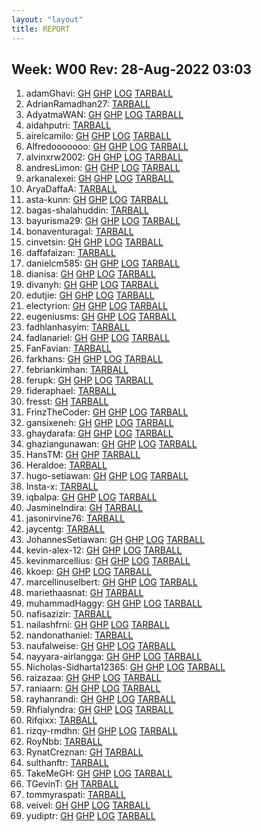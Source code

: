 ```yaml
---
layout: "layout"
title: REPORT
---
```


## Week: W00 Rev: 28-Aug-2022 03:03

001. adamGhavi: [GH](https://github.com/adamGhavi/os222/) [GHP](https://adamGhavi.github.io/os222/) [LOG](https://adamGhavi.github.io/os222/TXT/mylog.txt) [TARBALL](adamGhavi.tar.bz2.txt)<br>
002. AdrianRamadhan27: [TARBALL](AdrianRamadhan27.tar.bz2.txt)<br>
003. AdyatmaWAN: [GH](https://github.com/AdyatmaWAN/os222/) [GHP](https://AdyatmaWAN.github.io/os222/) [LOG](https://AdyatmaWAN.github.io/os222/TXT/mylog.txt) [TARBALL](AdyatmaWAN.tar.bz2.txt)<br>
004. aidahputri: [TARBALL](aidahputri.tar.bz2.txt)<br>
005. airelcamilo: [GH](https://github.com/airelcamilo/os222/) [GHP](https://airelcamilo.github.io/os222/) [LOG](https://airelcamilo.github.io/os222/TXT/mylog.txt) [TARBALL](airelcamilo.tar.bz2.txt)<br>
006. Alfredooooooo: [GH](https://github.com/Alfredooooooo/os222/) [GHP](https://Alfredooooooo.github.io/os222/) [LOG](https://Alfredooooooo.github.io/os222/TXT/mylog.txt) [TARBALL](Alfredooooooo.tar.bz2.txt)<br>
007. alvinxrw2002: [GH](https://github.com/alvinxrw2002/os222/) [GHP](https://alvinxrw2002.github.io/os222/) [LOG](https://alvinxrw2002.github.io/os222/TXT/mylog.txt) [TARBALL](alvinxrw2002.tar.bz2.txt)<br>
008. andresLimon: [GH](https://github.com/andresLimon/os222/) [GHP](https://andresLimon.github.io/os222/) [LOG](https://andresLimon.github.io/os222/TXT/mylog.txt) [TARBALL](andresLimon.tar.bz2.txt)<br>
009. arkanalexei: [GH](https://github.com/arkanalexei/os222/) [GHP](https://arkanalexei.github.io/os222/) [LOG](https://arkanalexei.github.io/os222/TXT/mylog.txt) [TARBALL](arkanalexei.tar.bz2.txt)<br>
010. AryaDaffaA: [TARBALL](AryaDaffaA.tar.bz2.txt)<br>
011. asta-kunn: [GH](https://github.com/asta-kunn/os222/) [GHP](https://asta-kunn.github.io/os222/) [LOG](https://asta-kunn.github.io/os222/TXT/mylog.txt) [TARBALL](asta-kunn.tar.bz2.txt)<br>
012. bagas-shalahuddin: [TARBALL](bagas-shalahuddin.tar.bz2.txt)<br>
013. bayurisma29: [GH](https://github.com/bayurisma29/os222/) [GHP](https://bayurisma29.github.io/os222/) [LOG](https://bayurisma29.github.io/os222/TXT/mylog.txt) [TARBALL](bayurisma29.tar.bz2.txt)<br>
014. bonaventuragal: [TARBALL](bonaventuragal.tar.bz2.txt)<br>
015. cinvetsin: [GH](https://github.com/cinvetsin/os222/) [GHP](https://cinvetsin.github.io/os222/) [LOG](https://cinvetsin.github.io/os222/TXT/mylog.txt) [TARBALL](cinvetsin.tar.bz2.txt)<br>
016. daffafaizan: [TARBALL](daffafaizan.tar.bz2.txt)<br>
017. danielcm585: [GH](https://github.com/danielcm585/os222/) [GHP](https://danielcm585.github.io/os222/) [LOG](https://danielcm585.github.io/os222/TXT/mylog.txt) [TARBALL](danielcm585.tar.bz2.txt)<br>
018. dianisa: [GH](https://github.com/dianisa/os222/) [GHP](https://dianisa.github.io/os222/) [LOG](https://dianisa.github.io/os222/TXT/mylog.txt) [TARBALL](dianisa.tar.bz2.txt)<br>
019. divanyh: [GH](https://github.com/divanyh/os222/) [GHP](https://divanyh.github.io/os222/) [LOG](https://divanyh.github.io/os222/TXT/mylog.txt) [TARBALL](divanyh.tar.bz2.txt)<br>
020. edutjie: [GH](https://github.com/edutjie/os222/) [GHP](https://edutjie.github.io/os222/) [LOG](https://edutjie.github.io/os222/TXT/mylog.txt) [TARBALL](edutjie.tar.bz2.txt)<br>
021. electyrion: [GH](https://github.com/electyrion/os222/) [GHP](https://electyrion.github.io/os222/) [LOG](https://electyrion.github.io/os222/TXT/mylog.txt) [TARBALL](electyrion.tar.bz2.txt)<br>
022. eugeniusms: [GH](https://github.com/eugeniusms/os222/) [GHP](https://eugeniusms.github.io/os222/) [LOG](https://eugeniusms.github.io/os222/TXT/mylog.txt) [TARBALL](eugeniusms.tar.bz2.txt)<br>
023. fadhlanhasyim: [TARBALL](fadhlanhasyim.tar.bz2.txt)<br>
024. fadlanariel: [GH](https://github.com/fadlanariel/os222/) [GHP](https://fadlanariel.github.io/os222/) [LOG](https://fadlanariel.github.io/os222/TXT/mylog.txt) [TARBALL](fadlanariel.tar.bz2.txt)<br>
025. FanFavian: [TARBALL](FanFavian.tar.bz2.txt)<br>
026. farkhans: [GH](https://github.com/farkhans/os222/) [GHP](https://farkhans.github.io/os222/) [LOG](https://farkhans.github.io/os222/TXT/mylog.txt) [TARBALL](farkhans.tar.bz2.txt)<br>
027. febriankimhan: [TARBALL](febriankimhan.tar.bz2.txt)<br>
028. ferupk: [GH](https://github.com/ferupk/os222/) [GHP](https://ferupk.github.io/os222/) [LOG](https://ferupk.github.io/os222/TXT/mylog.txt) [TARBALL](ferupk.tar.bz2.txt)<br>
029. fideraphael: [TARBALL](fideraphael.tar.bz2.txt)<br>
030. fresst: [GH](https://github.com/fresst/os222/) [TARBALL](fresst.tar.bz2.txt)<br>
031. FrinzTheCoder: [GH](https://github.com/FrinzTheCoder/os222/) [GHP](https://FrinzTheCoder.github.io/os222/) [LOG](https://FrinzTheCoder.github.io/os222/TXT/mylog.txt) [TARBALL](FrinzTheCoder.tar.bz2.txt)<br>
032. gansixeneh: [GH](https://github.com/gansixeneh/os222/) [GHP](https://gansixeneh.github.io/os222/) [LOG](https://gansixeneh.github.io/os222/TXT/mylog.txt) [TARBALL](gansixeneh.tar.bz2.txt)<br>
033. ghaydarafa: [GH](https://github.com/ghaydarafa/os222/) [GHP](https://ghaydarafa.github.io/os222/) [LOG](https://ghaydarafa.github.io/os222/TXT/mylog.txt) [TARBALL](ghaydarafa.tar.bz2.txt)<br>
034. ghaziangunawan: [GH](https://github.com/ghaziangunawan/os222/) [GHP](https://ghaziangunawan.github.io/os222/) [LOG](https://ghaziangunawan.github.io/os222/TXT/mylog.txt) [TARBALL](ghaziangunawan.tar.bz2.txt)<br>
035. HansTM: [GH](https://github.com/HansTM/os222/) [GHP](https://HansTM.github.io/os222/) [TARBALL](HansTM.tar.bz2.txt)<br>
036. Heraldoe: [TARBALL](Heraldoe.tar.bz2.txt)<br>
037. hugo-setiawan: [GH](https://github.com/hugo-setiawan/os222/) [GHP](https://hugo-setiawan.github.io/os222/) [LOG](https://hugo-setiawan.github.io/os222/TXT/mylog.txt) [TARBALL](hugo-setiawan.tar.bz2.txt)<br>
038. Insta-x: [TARBALL](Insta-x.tar.bz2.txt)<br>
039. iqbalpa: [GH](https://github.com/iqbalpa/os222/) [GHP](https://iqbalpa.github.io/os222/) [LOG](https://iqbalpa.github.io/os222/TXT/mylog.txt) [TARBALL](iqbalpa.tar.bz2.txt)<br>
040. JasmineIndira: [GH](https://github.com/JasmineIndira/os222/) [TARBALL](JasmineIndira.tar.bz2.txt)<br>
041. jasonirvine76: [TARBALL](jasonirvine76.tar.bz2.txt)<br>
042. jaycentg: [TARBALL](jaycentg.tar.bz2.txt)<br>
043. JohannesSetiawan: [GH](https://github.com/JohannesSetiawan/os222/) [GHP](https://JohannesSetiawan.github.io/os222/) [LOG](https://JohannesSetiawan.github.io/os222/TXT/mylog.txt) [TARBALL](JohannesSetiawan.tar.bz2.txt)<br>
044. kevin-alex-12: [GH](https://github.com/kevin-alex-12/os222/) [GHP](https://kevin-alex-12.github.io/os222/) [LOG](https://kevin-alex-12.github.io/os222/TXT/mylog.txt) [TARBALL](kevin-alex-12.tar.bz2.txt)<br>
045. kevinmarcellius: [GH](https://github.com/kevinmarcellius/os222/) [GHP](https://kevinmarcellius.github.io/os222/) [LOG](https://kevinmarcellius.github.io/os222/TXT/mylog.txt) [TARBALL](kevinmarcellius.tar.bz2.txt)<br>
046. kkoep: [GH](https://github.com/kkoep/os222/) [GHP](https://kkoep.github.io/os222/) [LOG](https://kkoep.github.io/os222/TXT/mylog.txt) [TARBALL](kkoep.tar.bz2.txt)<br>
047. marcellinuselbert: [GH](https://github.com/marcellinuselbert/os222/) [GHP](https://marcellinuselbert.github.io/os222/) [LOG](https://marcellinuselbert.github.io/os222/TXT/mylog.txt) [TARBALL](marcellinuselbert.tar.bz2.txt)<br>
048. mariethaasnat: [GH](https://github.com/mariethaasnat/os222/) [TARBALL](mariethaasnat.tar.bz2.txt)<br>
049. muhammadHaggy: [GH](https://github.com/muhammadHaggy/os222/) [GHP](https://muhammadHaggy.github.io/os222/) [LOG](https://muhammadHaggy.github.io/os222/TXT/mylog.txt) [TARBALL](muhammadHaggy.tar.bz2.txt)<br>
050. nafisazizir: [TARBALL](nafisazizir.tar.bz2.txt)<br>
051. nailashfrni: [GH](https://github.com/nailashfrni/os222/) [GHP](https://nailashfrni.github.io/os222/) [LOG](https://nailashfrni.github.io/os222/TXT/mylog.txt) [TARBALL](nailashfrni.tar.bz2.txt)<br>
052. nandonathaniel: [TARBALL](nandonathaniel.tar.bz2.txt)<br>
053. naufalweise: [GH](https://github.com/naufalweise/os222/) [GHP](https://naufalweise.github.io/os222/) [LOG](https://naufalweise.github.io/os222/TXT/mylog.txt) [TARBALL](naufalweise.tar.bz2.txt)<br>
054. nayyara-airlangga: [GH](https://github.com/nayyara-airlangga/os222/) [GHP](https://nayyara-airlangga.github.io/os222/) [LOG](https://nayyara-airlangga.github.io/os222/TXT/mylog.txt) [TARBALL](nayyara-airlangga.tar.bz2.txt)<br>
055. Nicholas-Sidharta12365: [GH](https://github.com/Nicholas-Sidharta12365/os222/) [GHP](https://Nicholas-Sidharta12365.github.io/os222/) [LOG](https://Nicholas-Sidharta12365.github.io/os222/TXT/mylog.txt) [TARBALL](Nicholas-Sidharta12365.tar.bz2.txt)<br>
056. raizazaa: [GH](https://github.com/raizazaa/os222/) [GHP](https://raizazaa.github.io/os222/) [LOG](https://raizazaa.github.io/os222/TXT/mylog.txt) [TARBALL](raizazaa.tar.bz2.txt)<br>
057. raniaarn: [GH](https://github.com/raniaarn/os222/) [GHP](https://raniaarn.github.io/os222/) [LOG](https://raniaarn.github.io/os222/TXT/mylog.txt) [TARBALL](raniaarn.tar.bz2.txt)<br>
058. rayhanrandi: [GH](https://github.com/rayhanrandi/os222/) [GHP](https://rayhanrandi.github.io/os222/) [LOG](https://rayhanrandi.github.io/os222/TXT/mylog.txt) [TARBALL](rayhanrandi.tar.bz2.txt)<br>
059. Rhfialyndra: [GH](https://github.com/Rhfialyndra/os222/) [GHP](https://Rhfialyndra.github.io/os222/) [LOG](https://Rhfialyndra.github.io/os222/TXT/mylog.txt) [TARBALL](Rhfialyndra.tar.bz2.txt)<br>
060. Rifqixx: [TARBALL](Rifqixx.tar.bz2.txt)<br>
061. rizqy-rmdhn: [GH](https://github.com/rizqy-rmdhn/os222/) [GHP](https://rizqy-rmdhn.github.io/os222/) [LOG](https://rizqy-rmdhn.github.io/os222/TXT/mylog.txt) [TARBALL](rizqy-rmdhn.tar.bz2.txt)<br>
062. RoyNbb: [TARBALL](RoyNbb.tar.bz2.txt)<br>
063. RynatCreznan: [GH](https://github.com/RynatCreznan/os222/) [TARBALL](RynatCreznan.tar.bz2.txt)<br>
064. sulthanftr: [TARBALL](sulthanftr.tar.bz2.txt)<br>
065. TakeMeGH: [GH](https://github.com/TakeMeGH/os222/) [GHP](https://TakeMeGH.github.io/os222/) [LOG](https://TakeMeGH.github.io/os222/TXT/mylog.txt) [TARBALL](TakeMeGH.tar.bz2.txt)<br>
066. TGevinT: [GH](https://github.com/TGevinT/os222/) [TARBALL](TGevinT.tar.bz2.txt)<br>
067. tommyraspati: [TARBALL](tommyraspati.tar.bz2.txt)<br>
068. veivel: [GH](https://github.com/veivel/os222/) [GHP](https://veivel.github.io/os222/) [LOG](https://veivel.github.io/os222/TXT/mylog.txt) [TARBALL](veivel.tar.bz2.txt)<br>
069. yudiptr: [GH](https://github.com/yudiptr/os222/) [GHP](https://yudiptr.github.io/os222/) [LOG](https://yudiptr.github.io/os222/TXT/mylog.txt) [TARBALL](yudiptr.tar.bz2.txt)<br>

